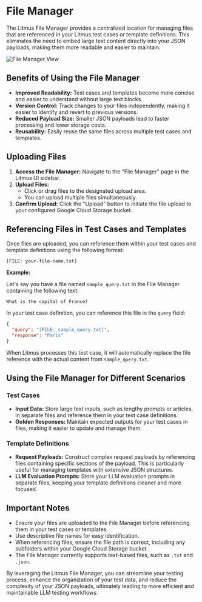 # File Manager

The Litmus File Manager provides a centralized location for managing files that are referenced in your Litmus test cases or template definitions. This eliminates the need to embed large text content directly into your JSON payloads, making them more readable and easier to maintain.

![File Manager View](/img/file-manager.png)

## Benefits of Using the File Manager

- **Improved Readability:** Test cases and templates become more concise and easier to understand without large text blocks.
- **Version Control:** Track changes to your files independently, making it easier to identify and revert to previous versions.
- **Reduced Payload Size:** Smaller JSON payloads lead to faster processing and lower storage costs.
- **Reusability:** Easily reuse the same files across multiple test cases and templates.

## Uploading Files

1. **Access the File Manager:** Navigate to the "File Manager" page in the Litmus UI sidebar.
2. **Upload Files:**
   - Click or drag files to the designated upload area.
   - You can upload multiple files simultaneously.
3. **Confirm Upload:** Click the "Upload" button to initiate the file upload to your configured Google Cloud Storage bucket.

## Referencing Files in Test Cases and Templates

Once files are uploaded, you can reference them within your test cases and template definitions using the following format:

```
[FILE: your-file-name.txt]
```

**Example:**

Let's say you have a file named `sample_query.txt` in the File Manager containing the following text:

```
What is the capital of France?
```

In your test case definition, you can reference this file in the `query` field:

```json
{
  "query": "[FILE: sample_query.txt]",
  "response": "Paris"
}
```

When Litmus processes this test case, it will automatically replace the file reference with the actual content from `sample_query.txt`.

## Using the File Manager for Different Scenarios

### Test Cases

- **Input Data:** Store large text inputs, such as lengthy prompts or articles, in separate files and reference them in your test case definitions.
- **Golden Responses:** Maintain expected outputs for your test cases in files, making it easier to update and manage them.

### Template Definitions

- **Request Payloads:** Construct complex request payloads by referencing files containing specific sections of the payload. This is particularly useful for managing templates with extensive JSON structures.
- **LLM Evaluation Prompts:** Store your LLM evaluation prompts in separate files, keeping your template definitions cleaner and more focused.

## Important Notes

- Ensure your files are uploaded to the File Manager before referencing them in your test cases or templates.
- Use descriptive file names for easy identification.
- When referencing files, ensure the file path is correct, including any subfolders within your Google Cloud Storage bucket.
- The File Manager currently supports text-based files, such as `.txt` and `.json`.

By leveraging the Litmus File Manager, you can streamline your testing process, enhance the organization of your test data, and reduce the complexity of your JSON payloads, ultimately leading to more efficient and maintainable LLM testing workflows.
